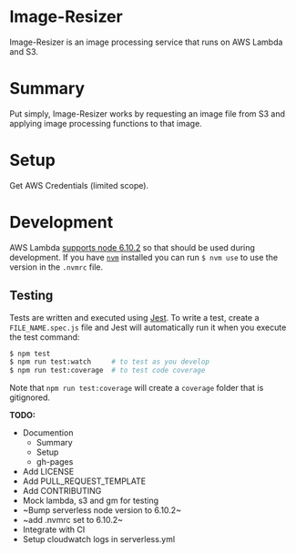 Image-Resizer
======

Image-Resizer is an image processing service that runs on AWS Lambda and S3.

# Summary

Put simply, Image-Resizer works by requesting an image file from S3 and applying image processing
functions to that image.

# Setup

Get AWS Credentials (limited scope).

# Development

AWS Lambda
[supports node 6.10.2](http://docs.aws.amazon.com/lambda/latest/dg/current-supported-versions.html)
so that should be used during development. If you have [`nvm`](https://github.com/creationix/nvm)
installed you can run `$ nvm use` to use the version in the `.nvmrc` file.

## Testing

Tests are written and executed using [Jest](https://facebook.github.io/jest/). To write a test,
create a `FILE_NAME.spec.js` file and Jest will automatically run it when you execute the test
command:

```sh
$ npm test
$ npm run test:watch     # to test as you develop
$ npm run test:coverage  # to test code coverage
```

Note that `npm run test:coverage` will create a `coverage` folder that is gitignored.

**TODO:**
* Documention
  * Summary
  * Setup
  * gh-pages
* Add LICENSE
* Add PULL_REQUEST_TEMPLATE
* Add CONTRIBUTING
* Mock lambda, s3 and gm for testing
* ~Bump serverless node version to 6.10.2~
* ~add .nvmrc set to 6.10.2~
* Integrate with CI
* Setup cloudwatch logs in serverless.yml
